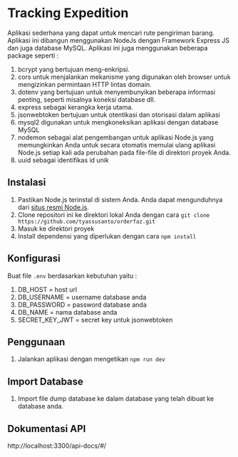 # Tracking Expedition

Aplikasi sederhana yang dapat untuk mencari rute pengiriman barang. Aplikasi ini dibangun menggunakan NodeJs dengan Framework Express JS dan juga database MySQL. Aplikasi ini juga menggunakan beberapa package seperti : 
1. bcrypt yang bertujuan meng-enkripsi.
2. cors untuk menjalankan mekanisme yang digunakan oleh browser untuk mengizinkan permintaan HTTP lintas domain.
3. dotenv yang bertujuan untuk menyembunyikan beberapa informasi penting, seperti misalnya koneksi database dll.
4. express sebagai kerangka kerja utama.
5. jsonwebtoken bertujuan untuk otentikasi dan otorisasi dalam aplikasi
6. mysql2 digunakan untuk mengkoneksikan aplikasi dengan database MySQL
7. nodemon sebagai alat pengembangan untuk aplikasi Node.js yang memungkinkan Anda untuk secara otomatis memulai ulang aplikasi Node.js setiap kali ada perubahan pada file-file di direktori proyek Anda.
8. uuid sebagai identifikas id unik

## Instalasi

1. Pastikan Node.js terinstal di sistem Anda. Anda dapat mengunduhnya dari [situs resmi Node.js](https://nodejs.org).
2. Clone repositori ini ke direktori lokal Anda dengan cara `git clone https://github.com/tyassusanto/orderfaz.git`
3. Masuk ke direktori proyek
4. Install dependensi yang diperlukan dengan cara `npm install`

## Konfigurasi

Buat file `.env` berdasarkan kebutuhan yaitu : 
1. DB_HOST = host url
2. DB_USERNAME = username database anda
3. DB_PASSWORD = password database anda
4. DB_NAME = nama database anda
5. SECRET_KEY_JWT = secret key untuk jsonwebtoken

## Penggunaan

1. Jalankan aplikasi dengan mengetikan `npm run dev`

## Import Database

1. Import file dump database ke dalam database yang telah dibuat ke database anda.

## Dokumentasi API 
http://localhost:3300/api-docs/#/
